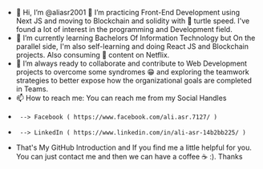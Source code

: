 - 👋 Hi, I’m @aliasr2001
👀 I’m practicing Front-End Development using Next JS and moving to Blockchain and solidity with 🐢 turtle speed. I've found a lot of interest in the programming and Development field. 
- 🌱 I’m currently learning Bachelors Of Information Technology but On the parallel side, I'm also self-learning and doing React JS and Blockchain projects. Also consuming 🙈 content on Netflix.
- 💞️ I’m always ready to collaborate and contribute to Web Development projects to overcome some syndromes 😁 and exploring the teamwork strategies to better expose how the organizational goals are completed in Teams.
- 📫 How to reach me:
      You can reach me from my Social Handles 
-      --> Facebook ( https://www.facebook.com/ali.asr.7127/ )
-      --> LinkedIn ( https://www.linkedin.com/in/ali-asr-14b2bb225/ )
- That's My GitHub Introduction and If you find me a little helpful for you. You can just contact me and then we can have a coffee ☕ :). Thanks

<!---
aliasr2001/aliasr2001 is a ✨ special ✨ repository because its `README.md` (this file) appears on your GitHub profile.
You can click the Preview link to take a look at your changes.
--->
